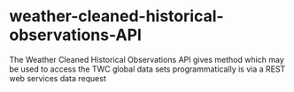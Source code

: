 # weather-cleaned-historical-observations-API
The Weather Cleaned Historical Observations API gives method which may be used to access the TWC global data sets programmatically is via a REST web services data request
